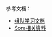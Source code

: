 参考文档：
- [组队学习文档](https://datawhaler.feishu.cn/wiki/LxSCw0EyRidru1kFkttc1jNQnnh)
- [Sora相关资料](https://datawhaler.feishu.cn/wiki/RKrCw5YY1iNXDHkeYA5cOF4qnkb#PlD0diFVBonZ7vx5ukAcVJMfnMe)
